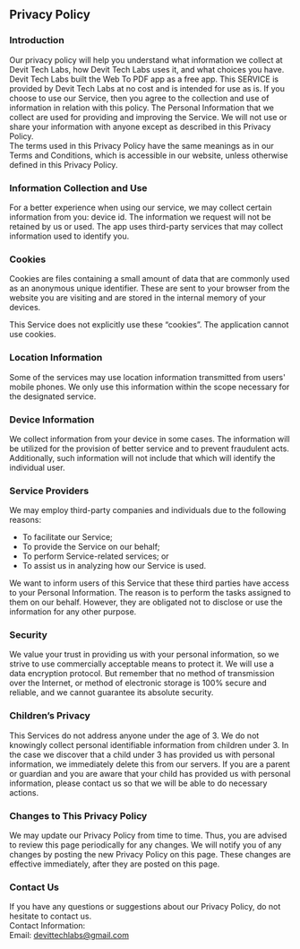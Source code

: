 Privacy Policy  
----------------

### Introduction  
Our privacy policy will help you understand what information we collect at Devit Tech Labs, how Devit Tech Labs uses it, and what choices you have.
Devit Tech Labs built the Web To PDF app as a free app. This SERVICE is provided by Devit Tech Labs at no cost and is intended for use as is.
If you choose to use our Service, then you agree to the collection and use of information in  relation with this policy. The Personal Information that we collect are used for providing and improving the Service. We will not use or share your information with anyone except as described in this Privacy Policy.  
The terms used in this Privacy Policy have the same meanings as in our Terms and Conditions, which is accessible in our website, unless otherwise  defined in this Privacy Policy.

### Information Collection and Use  
For a better experience when using our service, we may collect certain information from you: device id. The information we request will not be retained by us or used. The app uses third-party services that may collect information used to identify you.

### Cookies  
Cookies are files containing a small amount of data that are commonly used as an anonymous unique identifier. These are sent to your browser from the website you are visiting and are stored in the internal memory of your devices.

This Service does not explicitly use these “cookies”. The application cannot use cookies.

### Location Information  
Some of the services may use location information transmitted from users' mobile phones. We only use this information within the scope necessary for the designated service.  

### Device Information  
We collect information from your device in some cases. The information will be utilized for the provision of better service and to prevent fraudulent acts. Additionally, such information will not include that which will identify the individual user.  

### Service Providers  
We may employ third-party companies and individuals due to the following reasons:  
* To facilitate our Service;
* To provide the Service on our behalf;
* To perform Service-related services; or
* To assist us in analyzing how our Service is used.  

We want to inform users of this Service that these third parties have access to your Personal Information. The reason is to perform the tasks assigned to them on our behalf. However, they are obligated not to disclose or use the information for any other purpose.  

### Security  
We value your trust in providing us with your personal information, so we strive to use commercially acceptable means to protect it. We will use a data encryption protocol. But remember that no method of transmission over the Internet, or method of electronic storage is 100% secure and reliable, and we cannot guarantee its absolute security.

### Children’s Privacy  
This Services do not address anyone under the age of 3. We do not knowingly collect personal identifiable information from children under 3. In the case we discover that a child under 3 has provided us with personal information, we immediately delete this from our servers. If you  are  a  parent  or  guardian and you are aware that your child has provided us with personal information, please contact us so that we will be able to do necessary actions.  

### Changes to This Privacy Policy  
We may update our Privacy Policy from time to time. Thus, you are advised to review this page periodically for any changes. We will notify you of any changes by posting the new Privacy Policy on this page. These changes are effective immediately, after they are posted on this page.  

### Contact Us  
If you have any questions or suggestions about our Privacy Policy, do not hesitate to contact us.  
Contact Information:  
Email: devittechlabs@gmail.com 
